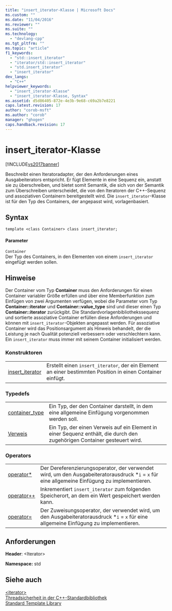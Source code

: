 ```yaml
---
title: "insert_iterator-Klasse | Microsoft Docs"
ms.custom: ""
ms.date: "11/04/2016"
ms.reviewer: ""
ms.suite: ""
ms.technology: 
  - "devlang-cpp"
ms.tgt_pltfrm: ""
ms.topic: "article"
f1_keywords: 
  - "std::insert_iterator"
  - "iterator/std::insert_iterator"
  - "std.insert_iterator"
  - "insert_iterator"
dev_langs: 
  - "C++"
helpviewer_keywords: 
  - "insert_iterator-Klasse"
  - "insert_iterator-Klasse, Syntax"
ms.assetid: d5d86405-872e-4e3b-9e68-c69a2b7e8221
caps.latest.revision: 17
author: "corob-msft"
ms.author: "corob"
manager: "ghogen"
caps.handback.revision: 17
---
```

# insert_iterator-Klasse
[!INCLUDE[vs2017banner](../assembler/inline/includes/vs2017banner.md)]

Beschreibt einen Iteratoradapter, der den Anforderungen eines Ausgabeiterators entspricht.  Er fügt Elemente in eine Sequenz ein, anstatt sie zu überschreiben, und bietet somit Semantik, die sich von der Semantik zum Überschreiben unterscheidet, die von den Iteratoren der C\+\+\-Sequenz und assoziativen Containern bereitgestellt wird.  Die `insert_iterator`\-Klasse ist für den Typ des Containers, der angepasst wird, vorlagenbasiert.  
  
## Syntax  
  
```  
template <class Container> class insert_iterator;  
```  
  
#### Parameter  
 `Container`  
 Der Typ des Containers, in den Elementen von einem `insert_iterator` eingefügt werden sollen.  
  
## Hinweise  
 Der Container vom Typ **Container** muss den Anforderungen für einen Container variabler Größe erfüllen und über eine Memberfunktion zum Einfügen von zwei Argumenten verfügen, wobei die Parameter vom Typ **Container::iterator** und **Container::value\_type** sind und dieser einen Typ **Container::iterator** zurückgibt.  Die Standardvorlagenbibliothekssequenz und sortierte assoziative Container erfüllen diese Anforderungen und können mit `insert_iterator`\-Objekten angepasst werden.  Für assoziative Container wird das Positionsargument als Hinweis behandelt, der die Leistung je nach Qualität potenziell verbessern oder verschlechtern kann.  Ein `insert_iterator` muss immer mit seinem Container initialisiert werden.  
  
### Konstruktoren  
  
|||  
|-|-|  
|[insert\_iterator](../Topic/insert_iterator::insert_iterator.md)|Erstellt einen `insert_iterator`, der ein Element an einer bestimmten Position in einen Container einfügt.|  
  
### Typedefs  
  
|||  
|-|-|  
|[container\_type](../Topic/insert_iterator::container_type.md)|Ein Typ, der den Container darstellt, in dem eine allgemeine Einfügung vorgenommen werden soll.|  
|[Verweis](../Topic/insert_iterator::reference.md)|Ein Typ, der einen Verweis auf ein Element in einer Sequenz enthält, die durch den zugehörigen Container gesteuert wird.|  
  
### Operators  
  
|||  
|-|-|  
|[operator\*](../Topic/insert_iterator::operator*.md)|Der Dereferenzierungsoperator, der verwendet wird, um den Ausgabeiteratorausdruck \*`i` \= `x` für eine allgemeine Einfügung zu implementieren.|  
|[operator\+\+](../Topic/insert_iterator::operator++.md)|Inkrementiert `insert_iterator` zum folgenden Speicherort, an dem ein Wert gespeichert werden kann.|  
|[operator\=](../Topic/insert_iterator::operator=.md)|Der Zuweisungsoperator, der verwendet wird, um den Ausgabeiteratorausdruck \*`i` \= `x` für eine allgemeine Einfügung zu implementieren.|  
  
## Anforderungen  
 **Header**: \<Iterator\>  
  
 **Namespace:** std  
  
## Siehe auch  
 [\<iterator\>](../standard-library/iterator.md)   
 [Threadsicherheit in der C\+\+\-Standardbibliothek](../standard-library/thread-safety-in-the-cpp-standard-library.md)   
 [Standard Template Library](../misc/standard-template-library.md)
